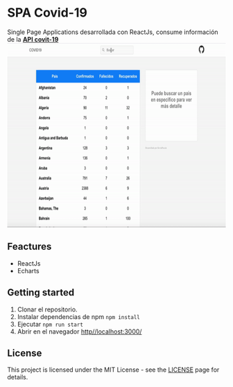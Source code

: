 # SPA Covid-19
Single Page Applications desarrollada con ReactJs, consume información de la [**API covit-19**](https://covid19api.com/)
<img src="./.github/covid19.gif" alt="demo" height="425">
## Feactures
-	ReactJs
-	Echarts

## Getting started
1. Clonar el repositorio.
2. Instalar dependencias de npm `npm install`
3. Ejecutar `npm run start`
4. Abrir en el navegador [http//localhost:3000/](http://localhost:3000)


## License
This project is licensed under the MIT License - see the [LICENSE](https://opensource.org/licenses/MIT) page for details.